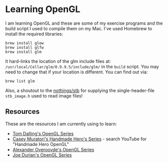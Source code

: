 # Learning OpenGL

I am learning OpenGL and these are some of my exercise programs and the
build script I used to compile them on my Mac. I've used Homebrew to
install the required libraries:

```
brew install glew
brew install glfw
brew install glm
```

It hard-links the location of the glm include files at: `/usr/local/Cellar/glm/0.9.9.5/include/glm/`
in the `build` script.
You may need to change that if your location is different. You can find out via:

```
brew list glm
```

Also, a shoutout to the [nothings/stb](https://github.com/nothings/stb) for supplying
the single-header-file `stb_image.h` used to read image files!

## Resources

These are the resources I am currently using to learn:

* [Tom Dalling's OpenGL Series](https://www.tomdalling.com/blog/category/modern-opengl/)
* [Casey Muratori's Handmade Hero's Series](https://handmadehero.org/) - search YouTube for "Handmade Hero OpenGL"
* [Alexander Overoovde's OpenGL Series](https://open.gl/)
* [Joe Durian's OpenGL Series](http://duriansoftware.com/joe/An-intro-to-modern-OpenGL.-Chapter-1:-The-Graphics-Pipeline.html)
